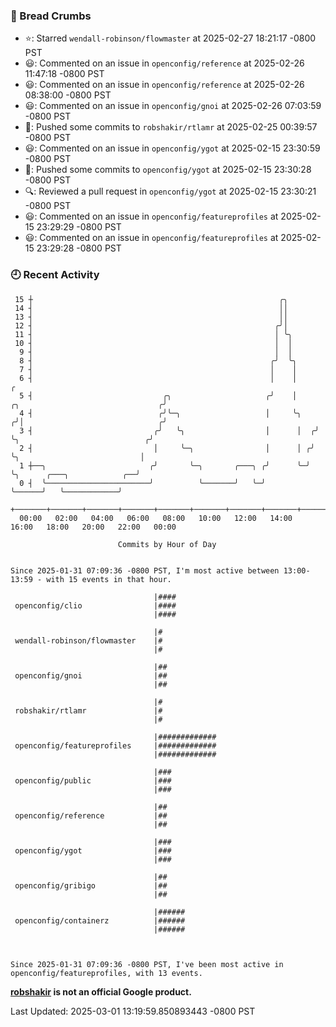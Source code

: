 ### 🍞 Bread Crumbs

 * ⭐️: Starred `wendall-robinson/flowmaster` at 2025-02-27 18:21:17 -0800 PST
 * 😃: Commented on an issue in `openconfig/reference` at 2025-02-26 11:47:18 -0800 PST
 * 😃: Commented on an issue in `openconfig/reference` at 2025-02-26 08:38:00 -0800 PST
 * 😃: Commented on an issue in `openconfig/gnoi` at 2025-02-26 07:03:59 -0800 PST
 * 🚢: Pushed some commits to `robshakir/rtlamr` at 2025-02-25 00:39:57 -0800 PST
 * 😃: Commented on an issue in `openconfig/ygot` at 2025-02-15 23:30:59 -0800 PST
 * 🚢: Pushed some commits to `openconfig/ygot` at 2025-02-15 23:30:28 -0800 PST
 * 🔍: Reviewed a pull request in  `openconfig/ygot` at 2025-02-15 23:30:21 -0800 PST
 * 😃: Commented on an issue in `openconfig/featureprofiles` at 2025-02-15 23:29:29 -0800 PST
 * 😃: Commented on an issue in `openconfig/featureprofiles` at 2025-02-15 23:29:28 -0800 PST

### 🕘 Recent Activity
```
 15 ┼                                                       ╭╮
 14 ┤                                                       ││
 13 ┤                                                       ││
 12 ┤                                                      ╭╯│
 11 ┤                                                      │ ╰╮
 10 ┤                                                      │  │
  9 ┤                                                      │  │
  8 ┤                                                     ╭╯  ╰╮
  7 ┤                                                     │    │
  6 ┤                                                     │    │                                       ╭
  5 ┤                             ╭╮                     ╭╯    │     ╭╮                               ╭╯
  4 ┤                            ╭╯╰─╮                   │     ╰╮   ╭╯│                              ╭╯
  3 ┤                           ╭╯   ╰╮                  │      │  ╭╯ ╰╮                            ╭╯
  2 ┤                           │     ╰─╮                │      │ ╭╯   ╰╮                           │
  1 ┼──╮                       ╭╯       ╰─╮       ╭───╮ ╭╯      ╰─╯     ╰╮      ╭───╮            ╭──╯
  0 ┤  ╰───────────────────────╯          ╰───────╯   ╰─╯                ╰──────╯   ╰────────────╯
    +───────+───────+───────+───────+───────+───────+───────+───────+───────+───────+───────+───────+────
  00:00   02:00   04:00   06:00   08:00   10:00   12:00   14:00   16:00   18:00   20:00   22:00   00:00   

						Commits by Hour of Day


Since 2025-01-31 07:09:36 -0800 PST, I'm most active between 13:00-13:59 - with 15 events in that hour.

```



```
                                |####
 openconfig/clio                |####
                                |####

                                |#
 wendall-robinson/flowmaster    |#
                                |#

                                |##
 openconfig/gnoi                |##
                                |##

                                |#
 robshakir/rtlamr               |#
                                |#

                                |#############
 openconfig/featureprofiles     |#############
                                |#############

                                |###
 openconfig/public              |###
                                |###

                                |##
 openconfig/reference           |##
                                |##

                                |###
 openconfig/ygot                |###
                                |###

                                |##
 openconfig/gribigo             |##
                                |##

                                |######
 openconfig/containerz          |######
                                |######



Since 2025-01-31 07:09:36 -0800 PST, I've been most active in openconfig/featureprofiles, with 13 events.

```
**[robshakir](mailto:robjs@google.com) is not an official Google product.**  


Last Updated: 2025-03-01 13:19:59.850893443 -0800 PST
